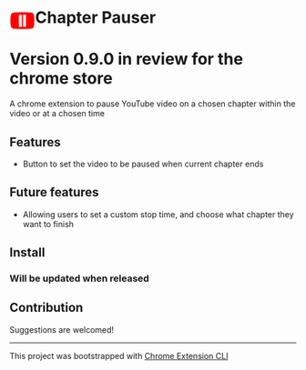 # <img src="public/icons/icon_48.png" width="45" align="left"> Chapter Pauser

# Version 0.9.0 in review for the chrome store

A chrome extension to pause YouTube video on a chosen chapter within the video or at a chosen time

## Features

- Button to set the video to be paused when current chapter ends

## Future features

- Allowing users to set a custom stop time, and choose what chapter they want to finish

## Install

### Will be updated when released
<!-- [**Chrome** extension]() <!-- TODO: Add chrome extension link inside parenthesis -->

## Contribution

Suggestions are welcomed!

---

This project was bootstrapped with [Chrome Extension CLI](https://github.com/dutiyesh/chrome-extension-cli)

